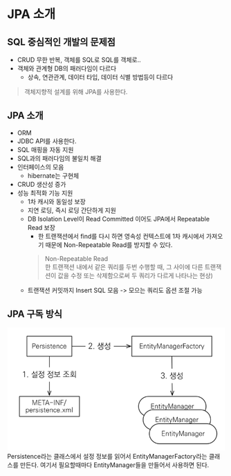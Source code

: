 # JPA 소개
## SQL 중심적인 개발의 문제점
- CRUD 무한 반복, 객체를 SQL로 SQL를 객체로..
- 객체와 관계형 DB의 패러다임이 다르다
    - 상속, 연관관계, 데이터 타입, 데이터 식별 방법등이 다르다

> 객체지향적 설계를 위해 JPA를 사용한다.

## JPA 소개
- ORM
- JDBC API를 사용한다.
- SQL 매핑을 자동 지원
- SQL과의 패러다임의 불일치 해결
- 인터페이스의 모음
    - hibernate는 구현체
- CRUD 생산성 증가
- 성능 최적화 기능 지원
    - 1차 캐시와 동일성 보장
    - 지연 로딩, 즉시 로딩 간단하게 지원
    - DB Isolation Level이 Read Committed 이어도 JPA에서 Repeatable Read 보장
        - 한 트랜잭션에서 find를 다시 하면 영속성 컨텍스트에 1차 캐시에서 가져오기 때문에 Non-Repeatable Read를 방지할 수 있다.
        > Non-Repeatable Read   
          한 트랜잭션 내에서 같은 쿼리를 두번 수행할 때, 그 사이에 다른 트랜잭션이 값을 수정 또는 삭제함으로써 두 쿼리가 다르게 나타나는 현상) 
    - 트랜잭션 커밋까지 Insert SQL 모음 -> 모으는 쿼리도 옵션 조절 가능

## JPA 구독 방식

![img.png](img.png)
Persistence라는 클래스에서 설정 정보를 읽어서 EntityManagerFactory라는 클래스를 만든다.
여기서 필요할때마다 EntityManager들을 만들어서 사용하면 된다.
